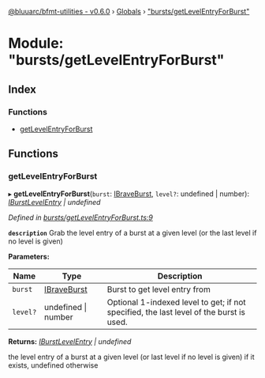 [@bluuarc/bfmt-utilities - v0.6.0](../README.md) › [Globals](../globals.md) › ["bursts/getLevelEntryForBurst"](_bursts_getlevelentryforburst_.md)

# Module: "bursts/getLevelEntryForBurst"

## Index

### Functions

* [getLevelEntryForBurst](_bursts_getlevelentryforburst_.md#getlevelentryforburst)

## Functions

###  getLevelEntryForBurst

▸ **getLevelEntryForBurst**(`burst`: [IBraveBurst](../interfaces/_datamine_types_.ibraveburst.md), `level?`: undefined | number): *[IBurstLevelEntry](../interfaces/_datamine_types_.iburstlevelentry.md) | undefined*

*Defined in [bursts/getLevelEntryForBurst.ts:9](https://github.com/BluuArc/bfmt-utilities/blob/master/src/bursts/getLevelEntryForBurst.ts#L9)*

**`description`** Grab the level entry of a burst at a given level (or the last level if no level is given)

**Parameters:**

Name | Type | Description |
------ | ------ | ------ |
`burst` | [IBraveBurst](../interfaces/_datamine_types_.ibraveburst.md) | Burst to get level entry from |
`level?` | undefined &#124; number | Optional 1-indexed level to get; if not specified, the last level of the burst is used. |

**Returns:** *[IBurstLevelEntry](../interfaces/_datamine_types_.iburstlevelentry.md) | undefined*

the level entry of a burst at a given level (or last level if no level is given) if it exists, undefined otherwise
